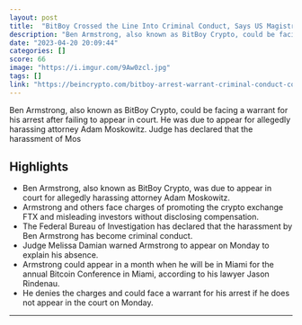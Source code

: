```yaml
---
layout: post
title:  "BitBoy Crossed the Line Into Criminal Conduct, Says US Magistrate Judge"
description: "Ben Armstrong, also known as BitBoy Crypto, could be facing a warrant for his arrest after failing to appear in court. He was due to appear for allegedly harassing attorney Adam Moskowitz. Judge has declared that the harassment of Mos"
date: "2023-04-20 20:09:44"
categories: []
score: 66
image: "https://i.imgur.com/9Aw0zcl.jpg"
tags: []
link: "https://beincrypto.com/bitboy-arrest-warrant-criminal-conduct-court/"
---
```


Ben Armstrong, also known as BitBoy Crypto, could be facing a warrant for his arrest after failing to appear in court. He was due to appear for allegedly harassing attorney Adam Moskowitz. Judge has declared that the harassment of Mos

## Highlights

- Ben Armstrong, also known as BitBoy Crypto, was due to appear in court for allegedly harassing attorney Adam Moskowitz.
- Armstrong and others face charges of promoting the crypto exchange FTX and misleading investors without disclosing compensation.
- The Federal Bureau of Investigation has declared that the harassment by Ben Armstrong has become criminal conduct.
- Judge Melissa Damian warned Armstrong to appear on Monday to explain his absence.
- Armstrong could appear in a month when he will be in Miami for the annual Bitcoin Conference in Miami, according to his lawyer Jason Rindenau.
- He denies the charges and could face a warrant for his arrest if he does not appear in the court on Monday.

---
